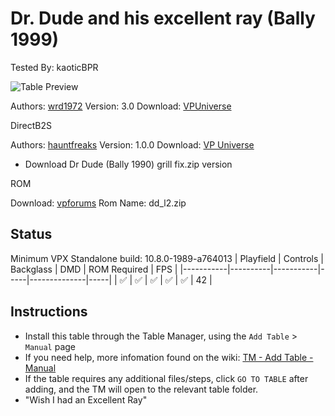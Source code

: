 # Dr. Dude and his excellent ray (Bally 1999)
Tested By: kaoticBPR

![Table Preview](../../images/vpx-drdude.png)

Authors: [wrd1972](https://vpuniverse.com/profile/7788-wrd1972/)
Version: 3.0
Download: [VPUniverse](https://vpuniverse.com/files/file/15876-dr-dude-his-excellent-ray-bally-1990/)

DirectB2S

Authors: [hauntfreaks](https://vpuniverse.com/profile/5216-hauntfreaks/)
Version: 1.0.0
Download: [VP Universe](https://vpuniverse.com/files/file/15874-dr-dude-bally-1990-b2s/)
- Download Dr Dude (Bally 1990) grill fix.zip version

ROM

Download: [vpforums](https://www.vpforums.org/index.php?app=downloads&showfile=956)
Rom Name: dd_l2.zip


## Status 

Minimum VPX Standalone build: 10.8.0-1989-a764013
| Playfield | Controls | Backglass | DMD | ROM Required | FPS | 
|-----------|----------|-----------|-----|--------------|-----|
| :white_check_mark: | :white_check_mark: | :white_check_mark: | :white_check_mark: | :white_check_mark: | 42 |

## Instructions

- Install this table through the Table Manager, using the `Add Table` > `Manual` page
- If you need help, more infomation found on the wiki: [TM - Add Table - Manual](https://github.com/LegendsUnchained/vpx-standalone-alp4k/wiki/%5B04%5D-%F0%9F%A7%A1-TM-%E2%80%90-Other-Features#add-table---manual)
- If the table requires any additional files/steps, click `GO TO TABLE` after adding, and the TM will open to the relevant table folder.
- "Wish I had an Excellent Ray"

